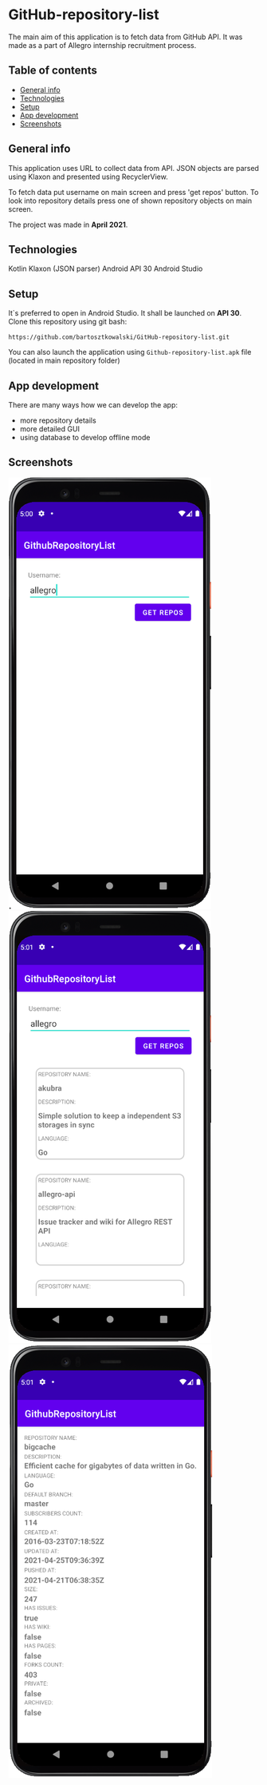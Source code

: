 # GitHub-repository-list
The main aim of this application is to fetch data from GitHub API. It was made as a part of Allegro internship  recruitment process.

## Table of contents
* [General info](#general-info)
* [Technologies](#technologies)
* [Setup](#setup)
* [App development](#app_development)
* [Screenshots](#examples)

## General info
This application uses URL to collect data from API.
JSON objects are parsed using Klaxon and presented using RecyclerView.

To fetch data put username on main screen and press 'get repos' button.
To look into repository details press one of shown repository objects on main screen.

The project was made in **April 2021**.

## Technologies
Kotlin
Klaxon (JSON parser)
Android API 30
Android Studio

## Setup
It`s preferred to open in Android Studio. It shall be launched on **API 30**.
Clone this repository using git bash:
```
https://github.com/bartosztkowalski/GitHub-repository-list.git
```

You can also launch the application using ```Github-repository-list.apk``` file (located in main repository folder)

## App development
There are many ways how we can develop the app:
* more repository details
* more detailed GUI
* using database to develop offline mode

## Screenshots
![Main menu](./resources/screenshots/01.png)
![Fetching data](./resources/screenshots/02.png)
![Details](./resources/screenshots/03.png)